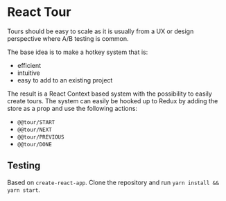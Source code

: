 React Tour
==========

Tours should be easy to scale as it is usually from a UX or design perspective where A/B testing is common.

The base idea is to make a hotkey system that is:
* efficient
* intuitive
* easy to add to an existing project

The result is a React Context based system with the possibility to easily create tours. The system can easily be hooked up to Redux by adding the store as a prop and use the following actions:
  - `@@tour/START`
  - `@@tour/NEXT`
  - `@@tour/PREVIOUS`
  - `@@tour/DONE`

## Testing
Based on `create-react-app`. Clone the repository and run `yarn install && yarn start`.
